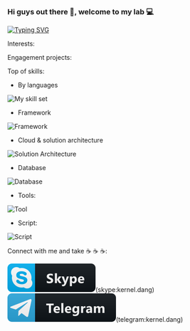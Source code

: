 ### Hi guys out there 👋, welcome to my lab 💻

[![Typing SVG](https://readme-typing-svg.herokuapp.com/?width=800&lines=>%20I%27m%20Kerneld%2C%20a%20software%20engineer%20located%20in%20Ho%20Chi%20Minh%20city)](https://git.io/typing-svg)  

Interests:



Engagement projects:

Top of skills:  
* By languages  

![My skill set](https://skillicons.dev/icons?i=cs,ts,cpp,html,js,css)  

* Framework  

![Framework](https://skillicons.dev/icons?i=dotnet,qt,react)

* Cloud & solution architecture  

![Solution Architecture](https://skillicons.dev/icons?i=azure,docker,nginx)  

* Database  

![Database](https://skillicons.dev/icons?i=postgres)

* Tools:  

![Tool](https://skillicons.dev/icons?i=figma)  

* Script:  

![Script](https://skillicons.dev/icons?i=powershell,bash)

Connect with me and take ☕ ☕ ☕:  

![Skype](images/badge-skype.svg)(skype:kernel.dang) ![Telegram](images/badge-telegram.svg)(telegram:kernel.dang)

<!--
**kernel-dang/kernel-dang** is a ✨ _special_ ✨ repository because its `README.md` (this file) appears on your GitHub profile.

Here are some ideas to get you started:

- 🔭 I’m currently working on ...
- 🌱 I’m currently learning ...
- 👯 I’m looking to collaborate on ...
- 🤔 I’m looking for help with ...
- 💬 Ask me about ...
- 📫 How to reach me: ...
- 😄 Pronouns: ...
- ⚡ Fun fact: ...
-->
